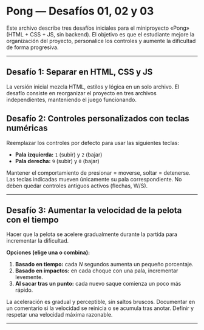 # Pong — Desafíos 01, 02 y 03

Este archivo describe tres desafíos iniciales para el miniproyecto «Pong» (HTML + CSS + JS, sin backend). El objetivo es que el estudiante mejore la organización del proyecto, personalice los controles y aumente la dificultad de forma progresiva.

---

## Desafío 1: Separar en HTML, CSS y JS

La versión inicial mezcla HTML, estilos y lógica en un solo archivo. El desafío consiste en reorganizar el proyecto en tres archivos independientes, manteniendo el juego funcionando.


## Desafío 2: Controles personalizados con teclas numéricas

Reemplazar los controles por defecto para usar las siguientes teclas:

- **Pala izquierda:** `1` (subir) y `2` (bajar)
- **Pala derecha:** `9` (subir) y `0` (bajar)

Mantener el comportamiento de presionar = moverse, soltar = detenerse. Las teclas indicadas mueven únicamente su pala correspondiente. No deben quedar controles antiguos activos (flechas, W/S).

---

## Desafío 3: Aumentar la velocidad de la pelota con el tiempo

Hacer que la pelota se acelere gradualmente durante la partida para incrementar la dificultad.

**Opciones (elige una o combina):**
1. **Basado en tiempo:** cada *N* segundos aumenta un pequeño porcentaje.
2. **Basado en impactos:** en cada choque con una pala, incrementar levemente.
3. **Al sacar tras un punto:** cada nuevo saque comienza un poco más rápido.

La aceleración es gradual y perceptible, sin saltos bruscos. Documentar en un comentario si la velocidad se reinicia o se acumula tras anotar. Definir y respetar una velocidad máxima razonable.


---